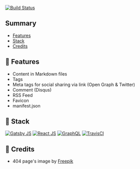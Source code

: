 
[![Build Status](https://travis-ci.org/lgcolella/PersonalSite.svg?branch=master)](https://travis-ci.org/lgcolella/PersonalSite)

## Summary

* [Features](#-features)
* [Stack](#-stack)
* [Credits](#-credits)

## 🔌 Features

* Content in Markdown files
* Tags
* Meta tags for social sharing via link (Open Graph & Twitter)
* Comment (Disqus)
* RSS Feed
* Favicon
* manifest.json

## 🔧 Stack

[![Gatsby JS](https://github.com/lgcolella/PersonalSite/raw/master/repository/gatsby.png "Gatsby JS")](https://www.gatsbyjs.org/)
[![React JS](https://github.com/lgcolella/PersonalSite/raw/master/repository/react.png "React JS")](https://reactjs.org/)
[![GraphQL](https://github.com/lgcolella/PersonalSite/raw/master/repository/graphql.png "GraphQL")](https://graphql.org/)
[![TravisCI](https://github.com/lgcolella/PersonalSite/raw/master/repository/travis.png "TravisCI")](https://travis-ci.org/)

## 📃 Credits

* 404 page's image by [Freepik](https://www.freepik.com/free-vector/404-error-web-template-with-cones-in-flat-style_1988659.htm)